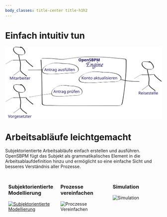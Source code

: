```yaml
---
body_classes: title-center title-h1h2
---
```


# Einfach intuitiv tun
![Subjektworkflow](sbpm-workflow.svg?classes=fullwidth)


# Arbeitsabläufe leichtgemacht
Subjektorientierte Arbeitsabläufe einfach erstellen und ausführen. OpenSBPM fügt das Subjekt als grammatikalisches 
Element in die Arbeitsablaufdefinition hinzu und ermöglicht so eine einfache Sicht und besseres Verständnis aller Prozesse.

<div style="display: flex;">
    <div style="padding: 10px; width: 33%;">
        <h3>Subjektorientierte Modellierung</h3>
        <a href="modelling">
            <img src="https://picsum.photos/200/300.jpg?random=1" alt="Subjektorientierte Modellierung" />
        </a>
    </div>
    <div style="padding: 10px; width: 33%;">
        <h3>Prozesse vereinfachen</h3>
        <img src="https://picsum.photos/200/300.jpg?random=2" alt="Proczesse Vereinfachen" />
    </div>
    <div style="padding: 10px; width: 33%;">
        <h3>Simulation</h3>
        <img src="https://picsum.photos/200/300.jpg?random=3" alt="Simulation" />
    </div>
</div>
